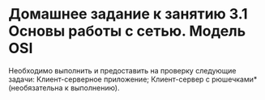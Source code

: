 # Домашнее задание к занятию 3.1 Основы работы с сетью. Модель OSI
Необходимо выполнить и предоставить на проверку следующие задачи:
Клиент-серверное приложение;
Клиент-сервер с рюшечками* (необязательна к выполнению).